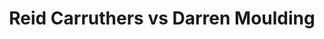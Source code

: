 ---
title: Reid Carruthers vs Darren Moulding
player1:
  name: Carruthers, Reid
  percent: 75
  wins: 0
  losses: 2
player2:
  name: Moulding, Darren
  percent: 79
  wins: 2
  losses: 0
games:
- player1:
    team: MB
    position: Fourth
    percent: 73
    win: 0
    loss: 1
  player2:
    team: AB
    position: Third
    percent: 73
    win: 1
    loss: 0
  event: Brier
  year: 2018
  draw: Pool(16)
  score: AB 8 - MB 2
- player1:
    team: MB
    position: Third
    percent: 76
    win: 0
    loss: 1
  player2:
    team: WC
    position: Third
    percent: 83
    win: 1
    loss: 0
  event: Brier
  year: 2019
  draw: Round Robin(5)
  score: WC 9 - MB 8
- player1:
    team: Carr
    position: Fourth
    percent: 84
    win: 0
    loss: 1
  player2:
    team: Bott
    position: Third
    percent: 95
    win: 1
    loss: 0
  event: Trials (Men)
  year: 2017
  draw: Round Robin(20)
  score: Bott 8 - Carr 7
---